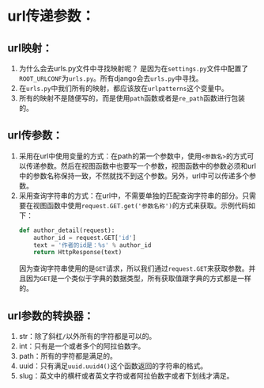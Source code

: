 # url传递参数：

## url映射：
1. 为什么会去urls.py文件中寻找映射呢？
是因为在`settings.py`文件中配置了`ROOT_URLCONF`为`urls.py`。所有django会去`urls.py`中寻找。
2. 在`urls.py`中我们所有的映射，都应该放在`urlpatterns`这个变量中。
3. 所有的映射不是随便写的，而是使用`path`函数或者是`re_path`函数进行包装的。

## url传参数：
1. 采用在url中使用变量的方式：在path的第一个参数中，使用`<参数名>`的方式可以传递参数。然后在视图函数中也要写一个参数，视图函数中的参数必须和url中的参数名称保持一致，不然就找不到这个参数。另外，url中可以传递多个参数。
2. 采用查询字符串的方式：在url中，不需要单独的匹配查询字符串的部分。只需要在视图函数中使用`request.GET.get('参数名称')`的方式来获取。示例代码如下：
    ```python
    def author_detail(request):
        author_id = request.GET['id']
        text = '作者的id是：%s' % author_id
        return HttpResponse(text)
    ```
    因为查询字符串使用的是`GET`请求，所以我们通过`request.GET`来获取参数。并且因为`GET`是一个类似于字典的数据类型，所有获取值跟字典的方式都是一样的。

## url参数的转换器：
1. str：除了斜杠`/`以外所有的字符都是可以的。
2. int：只有是一个或者多个的阿拉伯数字。
3. path：所有的字符都是满足的。
4. uuid：只有满足`uuid.uuid4()`这个函数返回的字符串的格式。
5. slug：英文中的横杆或者英文字符或者阿拉伯数字或者下划线才满足。
